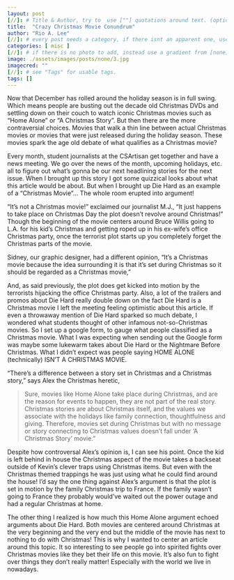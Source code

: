 ```yaml
---
layout: post
[//]: # Title & Author, try to  use [""] quotations around text. (optional, just formality).
title:  "Crazy Christmas Movie Conundrum"
author: "Rio A. Lee"
[//]: # every post needs a category, if there isnt an apparent one, use [misc].
categories: [ misc ]
[//]: # if there is no photo to add, instead use a gradient from [none] folder by choosing a number from 1-10. (all gradients are .jpg)
image: ./assets/images/posts/none/3.jpg
imagecred: ""
[//]: # see "Tags" for usable tags.
tags: []
---
```


Now that December has rolled around the holiday season is in full swing. Which means people are busting out the decade old Christmas DVDs and settling down on their couch to watch iconic Christmas movies such as “Home Alone” or “A Christmas Story”. But then there are the more contraversial choices. Movies that walk a thin line between actual Christmas movies or movies that were just released during the holiday season. These movies spark the age old debate of what qualifies as a Christmas movie? 

Every month, student journalists at the CSArtisan get together and have a news meeting. We go over the news of the month, upcoming holidays, etc. all to figure out what’s gonna be our next headlining stories for the next issue. When I brought up this story I got some quizzical looks about what this article would be about. But when I brought up Die Hard as an example of a “Christmas Movie”… The whole room erupted into argument!

“It’s not a Christmas movie!” exclaimed our journalist M.J., “It just happens to take place on Christmas Day the plot doesn’t revolve around Christmas!” Though the beginning of the movie centers around Bruce Willis going to L.A. for his kid’s Christmas and getting roped up in his ex-wife’s office Christmas party, once the terrorist plot starts up you completely forget the Christmas parts of the movie.

Sidney, our graphic designer, had a different opinion, “It’s a Christmas movie because the idea surrounding it is that it’s set during Christmas so it should be regarded as a Christmas movie,” 

And, as said previously, the plot does get kicked into motion by the terrorists hijacking the office Christmas party. Also, a lot of the trailers and promos about Die Hard really double down on the fact Die Hard is a Christmas movie I left the meeting feeling optimistic about this article. If even a throwaway mention of Die Hard sparked so much debate, I wondered what students thought of other infamous not-so-Christmas movies. So I set up a google form, to gauge what people classified as a Christmas movie. What I was expecting when sending out the Google form was maybe some lukewarm takes about Die Hard or the Nightmare Before Christmas. What I didn’t expect was people saying HOME ALONE (technically) ISN’T A CHRISTMAS MOVIE. 

“There’s a difference between a story set in Christmas and a Christmas story,” says Alex the Christmas heretic, 

> Sure, movies like Home Alone take place during Christmas, and are the reason for events to happen, they are not part of the real story. Christmas stories are about Christmas itself, and the values we associate with the holidays like family connection, thoughtfulness and giving. Therefore, movies set during Christmas but with no message or story connecting to Christmas values doesn’t fall under ‘A Christmas Story’ movie.”

Despite how controversal Alex’s opinion is, I can see his point. Once the kid is left behind in house the Christmas aspect of the movie takes a backseat outside of Kevin’s clever traps using Christmas items. But even with the Christmas themed trappings he was just using what he could find around the house! I’d say the one thing against Alex’s argument is that the plot is set in motion by the family Christmas trip to France. If the family wasn’t going to France they probably would’ve waited out the power outage and had a regular Christmas at home. 

The other thing I realized is how much this Home Alone argument echoed arguments about Die Hard. Both movies are centered around Christmas at the very beginning and the very end but the middle of the movie has next to nothing to do with Christmas! This is why I wanted to center an article around this topic. It so interesting to see people go into spirited fights over Christmas movies like they bet their life on this movie. It’s also fun to fight over things they don’t really matter! Especially with the world we live in nowadays.